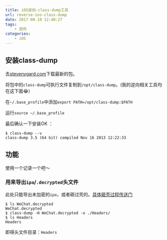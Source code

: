 ```yaml
---
title: iOS逆向-class-dump工具
url: reverse-ios-class-dump
date: 2017-08-10 12:40:27
tags:
    - 逆向
categories:
    - iOS
---
```


## 安装class-dump

去[stevenygard.com](http://stevenygard.com/projects/class-dump/)下载最新的包。

将包中的`class-dump`可执行文件复制到`/opt/class-dump`。(我的逆向相关工具均在这下面😂）

在`~/.base_profile`中添加`export PATH=/opt/class-dump:$PATH`

运行`source ~/.base_profile`

最后确认一下安装OK ：

```shell
$ class-dump --v
class-dump 3.5 (64 bit) compiled Nov 16 2013 12:22:33
```

<!--more-->

## 功能

使用一个记录一个吧～

### 用来导出`ipa`/`.decrypted`头文件

此处只能导出未加密的`ipa`，或者砸过壳的。[具体砸壳过程传送门](../reverse-ios-dump-decrypted/)

```shell
$ ls WeChat.decrypted
WeChat.decrypted
$ class-dump -H WeChat.decrypted -o ./Headers/
$ ls Headers
Headers
```

即得头文件目录：`Headers`

